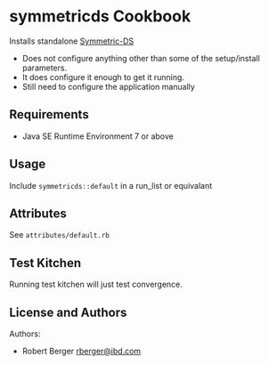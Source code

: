 # symmetricds Cookbook

Installs standalone [Symmetric-DS](http://www.symmetricds.com/products/symmetricds/overview) 

* Does not configure anything other than some of the setup/install parameters. 
* It does configure it enough to get it running.
* Still need to configure the application manually

## Requirements

* Java SE Runtime Environment 7 or above

## Usage

Include `symmetricds::default` in a run_list or equivalant

## Attributes

See `attributes/default.rb`


Test Kitchen
------------

Running test kitchen will just test convergence.

## License and Authors

Authors:  
* Robert Berger rberger@ibd.com
